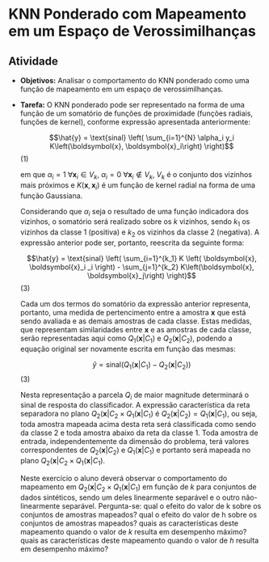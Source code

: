# KNN Ponderado com Mapeamento em um Espaço de Verossimilhanças

## Atividade

- **Objetivos:** Analisar o comportamento do KNN ponderado como uma função de mapeamento em um espaço de verossimilhanças.
- **Tarefa:** O KNN ponderado pode ser representado na forma de uma função de um somatório de funções de proximidade (funções radiais, funções de kernel), conforme expressão apresentada anteriormente:

  $$\hat{y} = \text{sinal} \left( \sum_{i=1}^{N} \alpha_i y_i K\left(\boldsymbol{x}, \boldsymbol{x}_i\right) \right)$$ (1)

  em que $\alpha_i = 1 \ \forall \boldsymbol{x}_i \in  V_k$, $\alpha_i = 0 \ \forall \boldsymbol{x}_i \notin  V_k$, $V_k$ é o conjunto dos vizinhos mais próximos e $K(\boldsymbol{x}, \boldsymbol{x}_i)$ é um função de kernel radial na forma de uma função Gaussiana.

    Considerando que $\alpha_i$ seja o resultado de uma função indicadora dos vizinhos, o somatório será realizado sobre os $k$ vizinhos, sendo $k_1$ os vizinhos da classe 1 (positiva) e $k_2$ os vizinhos da classe 2 (negativa). A expressão anterior pode ser, portanto, reescrita da seguinte forma:
  
  $$\hat{y} = \text{sinal} \left( \sum_{i=1}^{k_1} K \left( \boldsymbol{x}, \boldsymbol{x}_i _i \right) - \sum_{j=1}^{k_2} K\left(\boldsymbol{x}, \boldsymbol{x}_j\right) \right)$$ (3)
  
    Cada um dos termos do somatório da expressão anterior representa, portanto, uma medida de pertencimento entre a amostra $\boldsymbol{x}$ que está sendo avaliada e as demais amostras de cada classe. Estas medidas, que representam similaridades entre $\boldsymbol{x}$ e as amostras de cada classe, serão representadas aqui como $Q_1\left(\boldsymbol{x}|C_1\right)$ e $Q_2\left(\boldsymbol{x}|C_2\right)$, podendo a equação original ser novamente escrita em função das mesmas:
  
  $$\hat{y} = \text{sinal} \left( Q_1\left(\boldsymbol{x}|C_1\right) - Q_2\left(\boldsymbol{x}|C_2\right) \right)$$ (3)
  
    Nesta representação a parcela $Q_i$ de maior magnitude determinará o sinal de resposta do classificador. A expressão característica da reta separadora no plano $Q_2(\boldsymbol{x}|C_2 \times Q_1(\boldsymbol{x}|C_1)$ é $Q_2(\boldsymbol{x}|C_2) = Q_1(\boldsymbol{x}|C_1)$, ou seja, toda amostra mapeada acima desta reta será classificada como sendo da classe 2 e toda amostra abaixo da reta da classe 1. Toda amostra de entrada, independentemente da dimensão do problema, terá valores correspondentes de $Q_2\left(\boldsymbol{x}|C_2\right)$ e $Q_1\left(\boldsymbol{x}|C_1\right)$ e portanto será mapeada no plano $Q_2(\boldsymbol{x}|C_2 \times Q_1(\boldsymbol{x}|C_1)$.

    Neste exercício o aluno deverá observar o comportamento do mapeamento em $Q_2(\boldsymbol{x}|C_2 \times Q_1(\boldsymbol{x}|C_1)$ em função de $k$ para conjuntos de dados sintéticos, sendo um deles linearmente separável e o outro não-linearmente separável. Pergunta-se: qual o efeito do valor de k sobre os conjuntos de amostras mapeados? qual o efeito do valor de h sobre os conjuntos de amostras mapeados? quais as características deste mapeamento quando o valor de $k$ resulta em desempenho máximo? quais as características deste mapeamento quando o valor de $h$ resulta em desempenho máximo?
